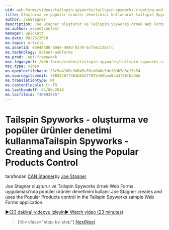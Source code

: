 ```yaml
---
uid: web-forms/videos/tailspin-spyworks/tailspin-spyworks-creating-and-using-the-popular-products-control
title: Oluşturma ve popüler ürünler denetimini kullanarak tailspin Spyworks - | Microsoft Docs
author: JoeStagner
description: Joe Stagner oluşturur ve Tailspin Spyworks örnek Web Forms uygulaması'nda popüler ürünler denetimini kullanır.
ms.author: aspnetcontent
manager: wpickett
ms.date: 08/26/2010
ms.topic: article
ms.assetid: 66944300-804e-484d-8176-6cfe8c128cfc
ms.technology: dotnet-webforms
ms.prod: .net-framework
msc.legacyurl: /web-forms/videos/tailspin-spyworks/tailspin-spyworks-creating-and-using-the-popular-products-control
msc.type: video
ms.openlocfilehash: 28c5a4180c9d045c09cd046e5def8db7a8c13c54
ms.sourcegitcommit: f8852267f463b62d7f975e56bea9aa3f68fbbdeb
ms.translationtype: MT
ms.contentlocale: tr-TR
ms.lasthandoff: 04/06/2018
ms.locfileid: "30893335"
---
```

<a name="tailspin-spyworks---creating-and-using-the-popular-products-control"></a><span data-ttu-id="63b97-103">Tailspin Spyworks - oluşturma ve popüler ürünler denetimi kullanma</span><span class="sxs-lookup"><span data-stu-id="63b97-103">Tailspin Spyworks - Creating and Using the Popular Products Control</span></span>
====================
<span data-ttu-id="63b97-104">tarafından [CAN Stagner](https://github.com/JoeStagner)</span><span class="sxs-lookup"><span data-stu-id="63b97-104">by [Joe Stagner](https://github.com/JoeStagner)</span></span>

<span data-ttu-id="63b97-105">Joe Stagner oluşturur ve Tailspin Spyworks örnek Web Forms uygulaması'nda popüler ürünler denetimini kullanır.</span><span class="sxs-lookup"><span data-stu-id="63b97-105">Joe Stagner creates and uses the Popular Products control in the Tailspin Spyworks sample Web Forms application.</span></span>

[<span data-ttu-id="63b97-106">&#9654;(23 dakika) videoyu izleyin</span><span class="sxs-lookup"><span data-stu-id="63b97-106">&#9654; Watch video (23 minutes)</span></span>](https://channel9.msdn.com/Blogs/ASP-NET-Site-Videos/tailspin-spyworks-creating-and-using-the-popular-products-control)

> [!div class="step-by-step"]
> [<span data-ttu-id="63b97-107">Next</span><span class="sxs-lookup"><span data-stu-id="63b97-107">Next</span></span>](tailspin-spyworks-implementing-and-using-the-also-purchased-control.md)
